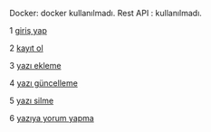 Docker: docker kullanılmadı.
Rest API : kullanılmadı.


1 [giriş yap](girisyap.md)  

2 [kayıt ol](kayitol.md) 

3 [yazı ekleme](yaziekleme.md)

4 [yazı güncelleme](yazigüncelleme.md)

5 [yazı silme](yazisilme.md)

6 [yazıya yorum yapma](yaziyayorumyapma.md)
